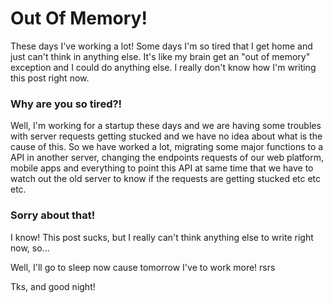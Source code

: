 <!-- LsTitle: Out Of Memory! -->
<!-- LsAbreviation: These days I've working a lot! Some days I'm so tired that I get home and just can't think in anything else... -->
<!-- LsPostDate: 22/12/2017 22:42:15 -->

# Out Of Memory!

These days I've working a lot! Some days I'm so tired that I get home and just can't think in anything else. It's like my brain get an "out of memory" exception and I could do anything else.
I really don't know how I'm writing this post right now.

### Why are you so tired?!

Well, I'm working for a startup these days and we are having some troubles with server requests getting stucked and we have no idea about what is the cause of this. So we have worked a lot, migrating some major functions to a API in another server, changing the endpoints requests of our web platform, mobile apps and everything to point this API at same time that we have to watch out the old server to know if the requests are getting stucked etc etc etc.

### Sorry about that!

I know! This post sucks, but I really can't think anything else to write right now, so...

Well, I'll go to sleep now cause tomorrow I've to work more! rsrs

Tks, and good night!